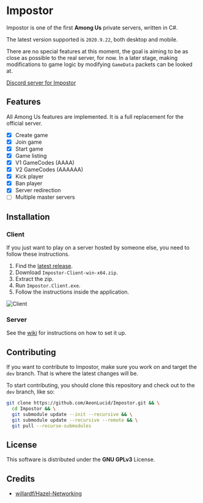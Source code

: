 # Impostor

Impostor is one of the first **Among Us** private servers, written in C#.

The latest version supported is `2020.9.22`, both desktop and mobile.

There are no special features at this moment, the goal is aiming to be as close as possible to the real server, for now. In a later stage, making modifications to game logic by modifying `GameData` packets can be looked at.

[Discord server for Impostor](https://discord.gg/Mk3w6Tb)

## Features

All Among Us features are implemented. It is a full replacement for the official server.

- [x] Create game
- [x] Join game
- [x] Start game
- [x] Game listing
- [x] V1 GameCodes (AAAA)
- [x] V2 GameCodes (AAAAAA)
- [x] Kick player
- [x] Ban player
- [x] Server redirection
- [ ] Multiple master servers

## Installation

### Client

If you just want to play on a server hosted by someone else, you need to follow these instructions.

1. Find the [latest release](https://github.com/AeonLucid/Impostor/releases/latest).
2. Download `Impostor-Client-win-x64.zip`.
3. Extract the zip.
4. Run `Impostor.Client.exe`.
5. Follow the instructions inside the application.

![Client](docs/images/client.jpg)

### Server

See the [wiki](https://github.com/AeonLucid/Impostor/wiki/Running-the-server) for instructions on how to set it up.

## Contributing

If you want to contribute to Impostor, make sure you work on and target the `dev` branch. That is where the latest changes will be. 

To start contributing, you should clone this repository and check out to the `dev` branch, like so:

```bash
git clone https://github.com/AeonLucid/Impostor.git && \
  cd Impostor && \
  git submodule update --init --recursive && \
  git submodule update --recursive --remote && \
  git pull --recurse-submodules
```

## License

This software is distributed under the **GNU GPLv3** License.

## Credits

- [willardf/Hazel-Networking](https://github.com/willardf/Hazel-Networking)
